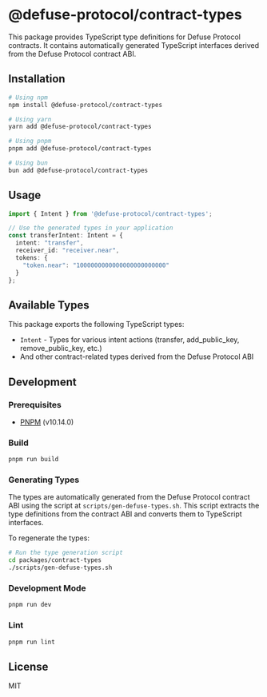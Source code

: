 # @defuse-protocol/contract-types

This package provides TypeScript type definitions for Defuse Protocol contracts. It contains automatically generated TypeScript interfaces derived from the Defuse Protocol contract ABI.

## Installation

```bash
# Using npm
npm install @defuse-protocol/contract-types

# Using yarn
yarn add @defuse-protocol/contract-types

# Using pnpm
pnpm add @defuse-protocol/contract-types

# Using bun
bun add @defuse-protocol/contract-types
```

## Usage

```typescript
import { Intent } from '@defuse-protocol/contract-types';

// Use the generated types in your application
const transferIntent: Intent = {
  intent: "transfer",
  receiver_id: "receiver.near",
  tokens: {
    "token.near": "1000000000000000000000000"
  }
};
```

## Available Types

This package exports the following TypeScript types:

- `Intent` - Types for various intent actions (transfer, add_public_key, remove_public_key, etc.)
- And other contract-related types derived from the Defuse Protocol ABI

## Development

### Prerequisites

- [PNPM](https://pnpm.io) (v10.14.0)

### Build

```bash
pnpm run build
```

### Generating Types

The types are automatically generated from the Defuse Protocol contract ABI using the script at `scripts/gen-defuse-types.sh`. This script extracts the type definitions from the contract ABI and converts them to TypeScript interfaces.

To regenerate the types:

```bash
# Run the type generation script
cd packages/contract-types
./scripts/gen-defuse-types.sh
```

### Development Mode

```bash
pnpm run dev
```

### Lint

```bash
pnpm run lint
```

## License

MIT
